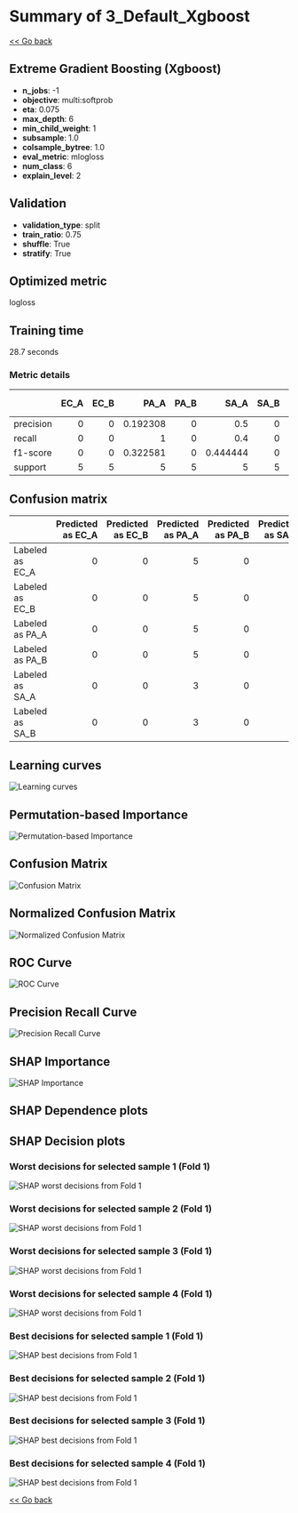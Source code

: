 # Summary of 3_Default_Xgboost

[<< Go back](../README.md)


## Extreme Gradient Boosting (Xgboost)
- **n_jobs**: -1
- **objective**: multi:softprob
- **eta**: 0.075
- **max_depth**: 6
- **min_child_weight**: 1
- **subsample**: 1.0
- **colsample_bytree**: 1.0
- **eval_metric**: mlogloss
- **num_class**: 6
- **explain_level**: 2

## Validation
 - **validation_type**: split
 - **train_ratio**: 0.75
 - **shuffle**: True
 - **stratify**: True

## Optimized metric
logloss

## Training time

28.7 seconds

### Metric details
|           |   EC_A |   EC_B |     PA_A |   PA_B |     SA_A |   SA_B |   accuracy |   macro avg |   weighted avg |   logloss |
|:----------|-------:|-------:|---------:|-------:|---------:|-------:|-----------:|------------:|---------------:|----------:|
| precision |      0 |      0 | 0.192308 |      0 | 0.5      |      0 |   0.233333 |    0.115385 |       0.115385 |   1.62398 |
| recall    |      0 |      0 | 1        |      0 | 0.4      |      0 |   0.233333 |    0.233333 |       0.233333 |   1.62398 |
| f1-score  |      0 |      0 | 0.322581 |      0 | 0.444444 |      0 |   0.233333 |    0.127838 |       0.127838 |   1.62398 |
| support   |      5 |      5 | 5        |      5 | 5        |      5 |   0.233333 |   30        |      30        |   1.62398 |


## Confusion matrix
|                 |   Predicted as EC_A |   Predicted as EC_B |   Predicted as PA_A |   Predicted as PA_B |   Predicted as SA_A |   Predicted as SA_B |
|:----------------|--------------------:|--------------------:|--------------------:|--------------------:|--------------------:|--------------------:|
| Labeled as EC_A |                   0 |                   0 |                   5 |                   0 |                   0 |                   0 |
| Labeled as EC_B |                   0 |                   0 |                   5 |                   0 |                   0 |                   0 |
| Labeled as PA_A |                   0 |                   0 |                   5 |                   0 |                   0 |                   0 |
| Labeled as PA_B |                   0 |                   0 |                   5 |                   0 |                   0 |                   0 |
| Labeled as SA_A |                   0 |                   0 |                   3 |                   0 |                   2 |                   0 |
| Labeled as SA_B |                   0 |                   0 |                   3 |                   0 |                   2 |                   0 |

## Learning curves
![Learning curves](learning_curves.png)

## Permutation-based Importance
![Permutation-based Importance](permutation_importance.png)
## Confusion Matrix

![Confusion Matrix](confusion_matrix.png)


## Normalized Confusion Matrix

![Normalized Confusion Matrix](confusion_matrix_normalized.png)


## ROC Curve

![ROC Curve](roc_curve.png)


## Precision Recall Curve

![Precision Recall Curve](precision_recall_curve.png)



## SHAP Importance
![SHAP Importance](shap_importance.png)

## SHAP Dependence plots


## SHAP Decision plots

### Worst decisions for selected sample 1 (Fold 1)
![SHAP worst decisions from Fold 1](learner_fold_0_sample_0_worst_decisions.png)
### Worst decisions for selected sample 2 (Fold 1)
![SHAP worst decisions from Fold 1](learner_fold_0_sample_1_worst_decisions.png)
### Worst decisions for selected sample 3 (Fold 1)
![SHAP worst decisions from Fold 1](learner_fold_0_sample_2_worst_decisions.png)
### Worst decisions for selected sample 4 (Fold 1)
![SHAP worst decisions from Fold 1](learner_fold_0_sample_3_worst_decisions.png)
### Best decisions for selected sample 1 (Fold 1)
![SHAP best decisions from Fold 1](learner_fold_0_sample_0_best_decisions.png)
### Best decisions for selected sample 2 (Fold 1)
![SHAP best decisions from Fold 1](learner_fold_0_sample_1_best_decisions.png)
### Best decisions for selected sample 3 (Fold 1)
![SHAP best decisions from Fold 1](learner_fold_0_sample_2_best_decisions.png)
### Best decisions for selected sample 4 (Fold 1)
![SHAP best decisions from Fold 1](learner_fold_0_sample_3_best_decisions.png)

[<< Go back](../README.md)
